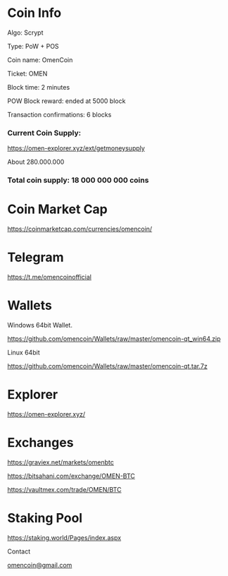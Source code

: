 # Coin Info

Algo: Scrypt

Type: PoW + POS

Coin name: OmenCoin

Ticket: OMEN

Block time: 2 minutes

POW Block reward: ended at 5000 block

Transaction confirmations: 6 blocks

### Current Coin Supply: 
https://omen-explorer.xyz/ext/getmoneysupply

About 280.000.000
### Total coin supply: 18 000 000 000 coins

# Coin Market Cap

https://coinmarketcap.com/currencies/omencoin/

# Telegram

https://t.me/omencoinofficial

# Wallets

Windows 64bit Wallet.

https://github.com/omencoin/Wallets/raw/master/omencoin-qt_win64.zip

Linux 64bit 

https://github.com/omencoin/Wallets/raw/master/omencoin-qt.tar.7z

# Explorer

https://omen-explorer.xyz/

# Exchanges

https://graviex.net/markets/omenbtc

https://bitsahani.com/exchange/OMEN-BTC

https://vaultmex.com/trade/OMEN/BTC


# Staking Pool

https://staking.world/Pages/index.aspx


Contact

omencoin@gmail.com
